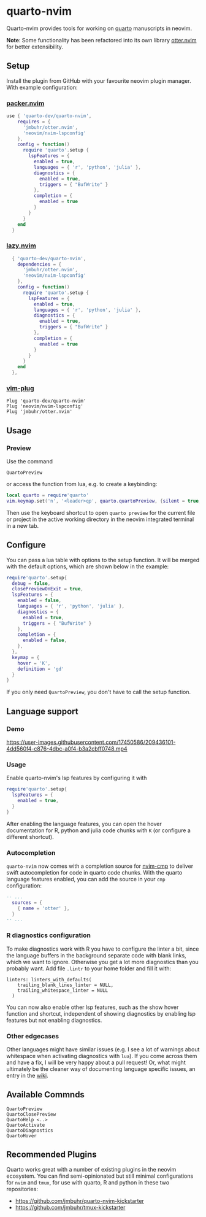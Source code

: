 # quarto-nvim

Quarto-nvim provides tools for working on [quarto](https://quarto.org/) manuscripts in neovim.

**Note**: Some functionality has been refactored into its own library [otter.nvim](https://github.com/jmbuhr/otter.nvim) for better extensibility.

## Setup

Install the plugin from GitHub with your favourite neovim plugin manager.
With example configuration:

### [packer.nvim](https://github.com/wbthomason/packer.nvim)

```lua
use { 'quarto-dev/quarto-nvim',
    requires = {
      'jmbuhr/otter.nvim',
      'neovim/nvim-lspconfig'
    },
    config = function()
      require 'quarto'.setup {
        lspFeatures = {
          enabled = true,
          languages = { 'r', 'python', 'julia' },
          diagnostics = {
            enabled = true,
            triggers = { "BufWrite" }
          },
          completion = {
            enabled = true
          }
        }
      }
    end
  }
```

### [lazy.nvim](https://github.com/folke/lazy.nvim)

```lua
  { 'quarto-dev/quarto-nvim',
    dependencies = {
      'jmbuhr/otter.nvim',
      'neovim/nvim-lspconfig'
    },
    config = function()
      require 'quarto'.setup {
        lspFeatures = {
          enabled = true,
          languages = { 'r', 'python', 'julia' },
          diagnostics = {
            enabled = true,
            triggers = { "BufWrite" }
          },
          completion = {
            enabled = true
          }
        }
      }
    end
  },
```

### [vim-plug](https://github.com/junegunn/vim-plug)

```vim
Plug 'quarto-dev/quarto-nvim'
Plug 'neovim/nvim-lspconfig'
Plug 'jmbuhr/otter.nvim'
```

## Usage

### Preview

Use the command

```vim
QuartoPreview
```

or access the function from lua, e.g. to create a keybinding:

```lua
local quarto = require'quarto'
vim.keymap.set('n', '<leader>qp', quarto.quartoPreview, {silent = true, noremap = true})
```

Then use the keyboard shortcut to open `quarto preview` for the current file or project in the active working directory in the neovim integrated terminal in a new tab.

## Configure

You can pass a lua table with options to the setup function.
It will be merged with the default options, which are shown below in the example:

```lua
require'quarto'.setup{
  debug = false,
  closePreviewOnExit = true,
  lspFeatures = {
    enabled = false,
    languages = { 'r', 'python', 'julia' },
    diagnostics = {
      enabled = true,
      triggers = { "BufWrite" }
    },
    completion = {
      enabled = false,
    },
  },
  keymap = {
    hover = 'K',
    definition = 'gd'
  }
}
```

If you only need `QuartoPreview`, you don't have to call the setup function.

## Language support

### Demo

https://user-images.githubusercontent.com/17450586/209436101-4dd560f4-c876-4dbc-a0f4-b3a2cbff0748.mp4

### Usage

Enable quarto-nvim's lsp features by configuring it with

```lua
require'quarto'.setup{
  lspFeatures = {
    enabled = true,
  }
}
```

After enabling the language features, you can open the hover documentation
for R, python and julia code chunks with `K` (or configure a different shortcut).

### Autocompletion

`quarto-nvim` now comes with a completion source for [nvim-cmp](https://github.com/hrsh7th/nvim-cmp) to deliver swift autocompletion for code in quarto code chunks.
With the quarto language features enabled, you can add the source in your `cmp` configuration:

```lua
-- ...
  sources = {
    { name = 'otter' },
  }
-- ...
```

### R diagnostics configuration

To make diagnostics work with R you have to configure the linter a bit, since the language
buffers in the background separate code with blank links, which we want to ignore.
Otherwise you get a lot more diagnostics than you probably want.
Add file `.lintr` to your home folder and fill it with:

```
linters: linters_with_defaults(
    trailing_blank_lines_linter = NULL,
    trailing_whitespace_linter = NULL
  )
```

You can now also enable other lsp features, such as the show hover function
and shortcut, independent of showing diagnostics by enabling lsp features
but not enabling diagnostics.

### Other edgecases

Other languages might have similar issues (e.g. I see a lot of warnings about whitespace when activating diagnostics with `lua`).
If you come across them and have a fix, I will be very happy about a pull request!
Or, what might ultimately be the cleaner way of documenting language specific issues, an entry in the [wiki](https://github.com/quarto-dev/quarto-nvim/wiki).

## Available Commnds

```vim
QuartoPreview
QuartoClosePreview
QuartoHelp <..>
QuartoActivate
QuartoDiagnostics
QuartoHover
```

## Recommended Plugins

Quarto works great with a number of existing plugins in the neovim ecosystem.
You can find semi-opinionated but still minimal
configurations for `nvim` and `tmux`,
for use with quarto, R and python in these two repositories:

- <https://github.com/jmbuhr/quarto-nvim-kickstarter>
- <https://github.com/jmbuhr/tmux-kickstarter>

